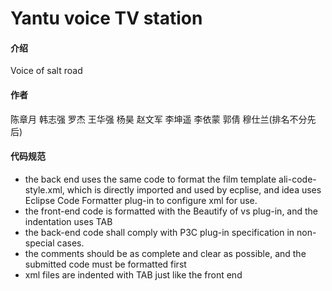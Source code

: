 # Yantu voice TV station

#### 介绍
Voice of salt road

#### 作者

陈章月 韩志强 罗杰 王华强 杨昊 赵文军 李坤遥 李依蒙 郭倩 穆仕兰(排名不分先后)


#### 代码规范

- the back end uses the same code to format the film template ali-code-style.xml, which is directly imported and used by ecplise, and idea uses Eclipse Code Formatter plug-in to configure xml for use.
- the front-end code is formatted with the Beautify of vs plug-in, and the indentation uses TAB
- the back-end code shall comply with P3C plug-in specification in non-special cases.
- the comments should be as complete and clear as possible, and the submitted code must be formatted first
- xml files are indented with TAB just like the front end

